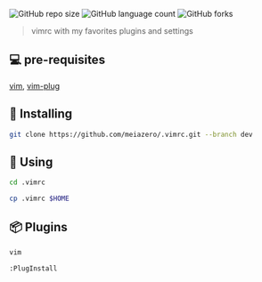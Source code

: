 ![GitHub repo size](https://img.shields.io/github/repo-size/meiazero/.vimrc)
![GitHub language count](https://img.shields.io/github/languages/count/meiazero/.vimrc)
![GitHub forks](https://img.shields.io/github/forks/meiazero/.vimrc)


> vimrc with my favorites plugins and settings


## 💻 pre-requisites

[vim](https://www.vim.org/),
[vim-plug](https://github.com/junegunn/vim-plug)

## 🚀 Installing

```bash
git clone https://github.com/meiazero/.vimrc.git --branch dev
```

## 🚀 Using

```bash
cd .vimrc
```
```bash
cp .vimrc $HOME
```

## 📦 Plugins
```bash
vim
```
```bash
:PlugInstall
```
